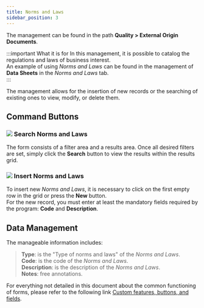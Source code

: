 ```yaml
---
title: Norms and Laws
sidebar_position: 3
---
```


The management can be found in the path **Quality > External Origin Documents**.


:::important What it is for
In this management, it is possible to catalog the regulations and laws of business interest.   
An example of using *Norms and Laws* can be found in the management of **Data Sheets** in the *Norms and Laws* tab.   
:::

The management allows for the insertion of new records or the searching of existing ones to view, modify, or delete them.


## Command Buttons

### ![](/img/neutral/common/search.png) Search Norms and Laws 


The form consists of a filter area and a results area. Once all desired filters are set, simply click the **Search** button to view the results within the results grid.

### ![](/img/neutral/common/new.png) Insert Norms and Laws 

To insert new *Norms and Laws*, it is necessary to click on the first empty row in the grid or press the **New** button.   
For the new record, you must enter at least the mandatory fields required by the program: **Code** and **Description**.


## Data Management


The manageable information includes:   
> **Type**: is the "Type of norms and laws" of the *Norms and Laws*.   
> **Code**: is the code of the *Norms and Laws*.   
> **Description**: is the description of the *Norms and Laws*.   
> **Notes**: free annotations.


For everything not detailed in this document about the common functioning of forms, please refer to the following link [Custom features, buttons, and fields](/docs/guide/common).